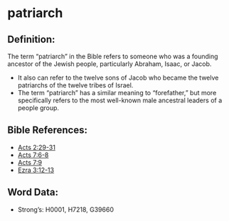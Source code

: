 # patriarch

## Definition:

The term “patriarch” in the Bible refers to someone who was a founding ancestor of the Jewish people, particularly Abraham, Isaac, or Jacob.

* It also can refer to the twelve sons of Jacob who became the twelve patriarchs of the twelve tribes of Israel.
* The term “patriarch” has a similar meaning to “forefather,” but more specifically refers to the most well-known male ancestral leaders of a people group.



## Bible References:

* [Acts 2:29-31](rc://en/tn/help/act/02/29)
* [Acts 7:6-8](rc://en/tn/help/act/07/06)
* [Acts 7:9](rc://en/tn/help/act/07/09)
* [Ezra 3:12-13](rc://en/tn/help/ezr/03/12)

## Word Data:

* Strong’s: H0001, H7218, G39660
